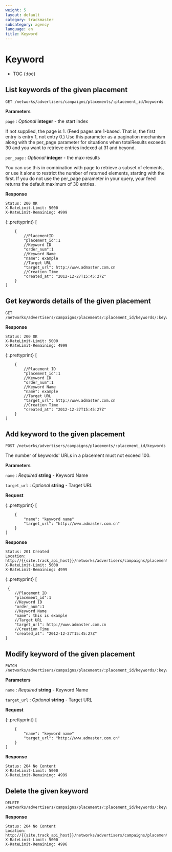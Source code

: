 ```yaml
---
weight: 5
layout: default
category: trackmaster
subcategory: agency
language: en
title: Keyword
---
```


# Keyword

* TOC
{:toc}

## List keywords of the given placement

    GET /networks/advertisers/campaigns/placements/:placement_id/keywords

**Parameters**     

`page`
: _Optional_ **integer** - the start index

If not supplied, the page is 1. (Feed pages are 1-based. That is, the first entry is entry 1, not entry 0.) Use this parameter as a pagination mechanism along with the per_page parameter for situations when totalResults exceeds 30 and you want to retrieve entries indexed at 31 and beyond.

`per_page`
: _Optional_ **integer** - the max-results

You can use this in combination with page to retrieve a subset of elements, or use it alone to restrict the number of returned elements, starting with the first. If you do not use the per_page parameter in your query, your feed returns the default maximum of 30 entries.


**Response**

    Status: 200 OK
    X-RateLimit-Limit: 5000
    X-RateLimit-Remaining: 4999

{:.prettyprint}
    [

        {
            //PlacementID
            "placement_id":1
            //Keyword ID
            "order_num":1
            //Keyword Name
            "name": example
            //Target URL
            "target_url": http://www.admaster.com.cn
            //Creation Time
            "created_at": "2012-12-27T15:45:27Z"
        }
    ]


## Get keywords details of the given placement

    GET /networks/advertisers/campaigns/placements/:placement_id/keywords/:keyword_id

**Response**

    Status: 200 OK
    X-RateLimit-Limit: 5000
    X-RateLimit-Remaining: 4999

{:.prettyprint}
    [

        {
            //Placement ID
            "placement_id":1
            //Keyword ID
            "order_num":1
            //Keyword Name
            "name": example
            //Target URL
            "target_url": http://www.admaster.com.cn
            //Creation Time
            "created_at": "2012-12-27T15:45:27Z"
        }
    ]


## Add keyword to the given placement

    POST /networks/advertisers/campaigns/placements/:placement_id/keywords

The number of keywords' URLs in a placement must not exceed 100.


**Parameters**

`name`
: _Required_ **string** - Keyword Name

`target_url`
: _Optional_ **string** - Target URL


**Request**

{:.prettyprint}
    [

    	{
        	"name": "keyword name"
        	"target_url": "http://www.admaster.com.cn"
    	}
    ]

**Response**

    Status: 201 Created
    Location: http://{{site.track_api_host}}/networks/advertisers/campaigns/placements/keywords/1
    X-RateLimit-Limit: 5000
    X-RateLimit-Remaining: 4999

{:.prettyprint}
    [
	
	 {
        //Placement ID
        "placement_id":1
        //Keyword ID
        "order_num":1
        //Keyword Name
        "name": this is example
        //Target URL
        "target_url": http://www.admaster.com.cn
        //Creation Time
        "created_at": "2012-12-27T15:45:27Z"
    }


## Modify keyword of the given placement

    PATCH /networks/advertisers/campaigns/placements/:placement_id/keywords/:keyword_id

**Parameters**

`name`
: _Required_ **string** - Keyword Name

`target_url`
: _Optional_ **string** - Target URL

**Request**

{:.prettyprint}
    [

    	{
        	"name": "keyword name"
        	"target_url": "http://www.admaster.com.cn"
    	}
    ]

**Response**

    Status: 204 No Content
    X-RateLimit-Limit: 5000
    X-RateLimit-Remaining: 4999



## Delete the given keyword

    DELETE /networks/advertisers/campaigns/placements/:placement_id/keywords/:keyword_id


**Response**

    Status: 204 No Content
    Location: http://{{site.track_api_host}}/networks/advertisers/campaigns/placements/1/keywords
    X-RateLimit-Limit: 5000
    X-RateLimit-Remaining: 4996



